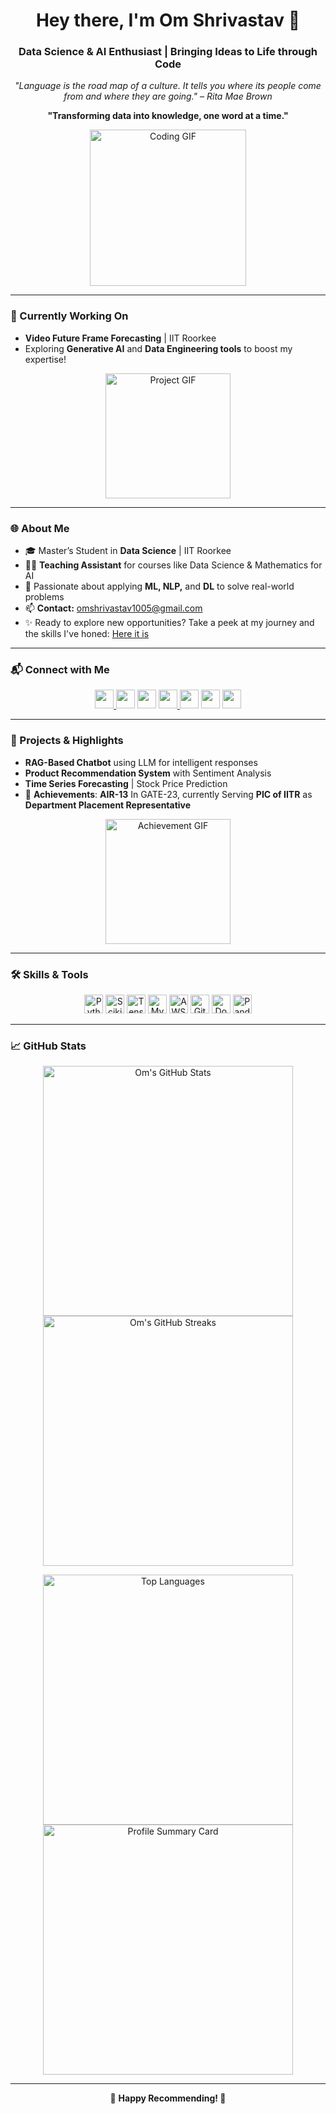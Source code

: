 <h1 align="center">Hey there, I'm Om Shrivastav 👋</h1>
<h3 align="center">Data Science & AI Enthusiast | Bringing Ideas to Life through Code</h3>

<p align="center">
  <em>"Language is the road map of a culture. It tells you where its people come from and where they are going." – Rita Mae Brown</em>
</p>
<p align="center">
  <strong>"Transforming data into knowledge, one word at a time."</strong>
</p>

<p align="center">
  <img src="https://media1.tenor.com/images/7pyDepP8SOQAAAAC/cat-wif.gif" width="250" alt="Coding GIF"/>
</p>

---

### 🔭 Currently Working On
- **Video Future Frame Forecasting** | IIT Roorkee  
- Exploring **Generative AI** and **Data Engineering tools** to boost my expertise!

<p align="center">
  <img src="https://i.makeagif.com/media/4-05-2022/FvBVst.gif" width="200" alt="Project GIF"/>
</p>


---

### 🌐 About Me
- 🎓 Master’s Student in **Data Science** | IIT Roorkee  
- 🧑‍🏫 **Teaching Assistant** for courses like Data Science & Mathematics for AI  
- 🤖 Passionate about applying **ML, NLP,** and **DL** to solve real-world problems  
- 📫 **Contact:** omshrivastav1005@gmail.com  
- ✨ Ready to explore new opportunities? Take a peek at my journey and the skills I've honed: [Here it is](https://drive.google.com/file/d/1XCOzyuzzUZrhoAYyfTlSNUpWOIi3Yl10/view?usp=sharing)


---

### 📬 Connect with Me
<p align="center">
  <a href="https://www.linkedin.com/in/om-shrivastav-a76983233" target="_blank">
  <img src="https://img.icons8.com/color/48/000000/linkedin.png" height="30"/>
</a>
  <a href="https://kaggle.com/omsubhashshrivastav" target="_blank"><img src="https://img.icons8.com/windows/50/000000/kaggle.png" height="30"/></a>
  <a href="https://fb.com/om-shrivastav" target="_blank"><img src="https://img.icons8.com/color/48/000000/facebook.png" height="30"/></a>
  <a href="https://www.instagram.com/__om_shrivastav/" target="_blank">
  <img src="https://img.icons8.com/fluent/48/000000/instagram-new.png" height="30"/>
</a>
  <a href="https://www.hackerrank.com/omshrivastav1005" target="_blank"><img src="https://img.icons8.com/windows/32/000000/hackerrank.png" height="30"/></a>
  <a href="https://www.leetcode.com/omshrivastav" target="_blank"><img src="https://img.icons8.com/external-tal-revivo-shadow-tal-revivo/48/000000/external-level-up-your-coding-skills-and-quickly-land-a-job-logo-shadow-tal-revivo.png" height="30"/></a>
  <a href="https://auth.geeksforgeeks.org/user/omshrivass1vn" target="_blank"><img src="https://img.icons8.com/color/48/000000/geeksforgeeks.png" height="30"/></a>
</p>

---

### 💼 Projects & Highlights
- **RAG-Based Chatbot** using LLM for intelligent responses  
- **Product Recommendation System** with Sentiment Analysis  
- **Time Series Forecasting** | Stock Price Prediction  
- 🎉 **Achievements**: **AIR-13** In GATE-23, currently Serving **PIC of IITR** as **Department Placement Representative** 

<p align="center">
  <img src="https://media.giphy.com/media/26ufcYAkf3d57XvXq/giphy.gif" width="200" alt="Achievement GIF"/>
</p>

---

### 🛠️ Skills & Tools
<p align="center">
  <img src="https://img.icons8.com/color/48/000000/python.png" alt="Python" height="30"/>
  <img src="https://img.icons8.com/color/48/000000/scikit-learn.png" alt="Scikit-learn" height="30"/>
  <img src="https://img.icons8.com/color/48/000000/tensorflow.png" alt="TensorFlow" height="30"/>
  <img src="https://img.icons8.com/color/48/000000/mysql-logo.png" alt="MySQL" height="30"/>
  <img src="https://img.icons8.com/color/48/000000/amazon-web-services.png" alt="AWS" height="30"/>
  <img src="https://img.icons8.com/color/48/000000/git.png" alt="Git" height="30"/>
  <img src="https://img.icons8.com/color/48/000000/docker.png" alt="Docker" height="30"/>
  <img src="https://img.icons8.com/color/48/000000/pandas.png" alt="Pandas" height="30"/>
</p>

---

### 📈 GitHub Stats
<p align="center">
  <img src="https://github-readme-stats.vercel.app/api?username=omshrivastav12&show_icons=true&theme=merko" width="400" alt="Om's GitHub Stats" />
  <img src="https://github-readme-streak-stats.herokuapp.com/?user=omshrivastav12&theme=merko" width="400" alt="Om's GitHub Streaks" />
</p>

<p align="center">
  <img src="https://github-readme-stats.vercel.app/api/top-langs/?username=omshrivastav12&layout=compact&theme=merko" width="400" alt="Top Languages" />
  <img src="https://github-profile-summary-cards.vercel.app/api/cards/profile-details?username=omshrivastav12&theme=merko" width="400" alt="Profile Summary Card" />
</p>

---

<p align="center">
  🌟 <strong>Happy Recommending! 🌟</strong>
</p>

